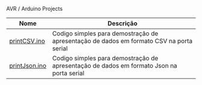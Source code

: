 
AVR / Arduino Projects

| Nome | Descrição |
|------|-----------|
| [printCSV.ino](http://elabz.net/printCSV)  | Codigo simples para demostração de apresentação de dados em formato CSV na porta serial |
| [printJson.ino](http://elabz.net/printJson) | Codigo simples para demostração de apresentação de dados em formato Json na porta serial |
